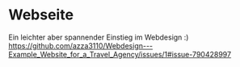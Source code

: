 # Webseite 
Ein leichter aber spannender Einstieg im Webdesign :)
https://github.com/azza3110/Webdesign---Example_Website_for_a_Travel_Agency/issues/1#issue-790428997
